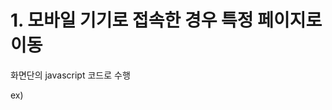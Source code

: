 # 1. 모바일 기기로 접속한 경우 특정 페이지로 이동

화면단의 javascript 코드로 수행

ex)
<script language="javascript">
    var uAgent = navigator.userAgent.toLowerCase();
    var mobilePhones = new Array('iphone', 'ipod', 'ipad', 'android', 'blackberry', 'windows ce','nokia', 'webos', 'opera mini', 'sonyericsson', 'opera mobi', 'iemobile');
    for (var i = 0; i < mobilePhones.length; i++)
        if (uAgent.indexOf(mobilePhones[i]) != -1)
            document.location = "http://m.example.com";
</script>

